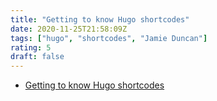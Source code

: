 ```yaml
---
title: "Getting to know Hugo shortcodes"
date: 2020-11-25T21:58:09Z
tags: ["hugo", "shortcodes", "Jamie Duncan"]
rating: 5
draft: false
---
```

* [Getting to know Hugo shortcodes](https://jduncan.io/blog/shortcode_for_media/)
